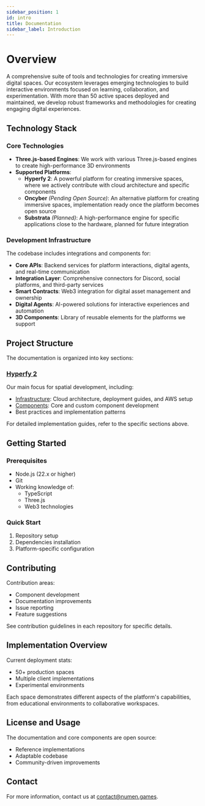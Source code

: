 ```yaml
---
sidebar_position: 1
id: intro
title: Documentation
sidebar_label: Introduction
---
```


# Overview

A comprehensive suite of tools and technologies for creating immersive digital spaces. Our ecosystem leverages emerging technologies to build interactive environments focused on learning, collaboration, and experimentation. With more than 50 active spaces deployed and maintained, we develop robust frameworks and methodologies for creating engaging digital experiences.

## Technology Stack

### Core Technologies

- **Three.js-based Engines**: We work with various Three.js-based engines to create high-performance 3D environments
- **Supported Platforms**:
  - **Hyperfy 2**: A powerful platform for creating immersive spaces, where we actively contribute with cloud architecture and specific components
  - **Oncyber** _(Pending Open Source)_: An alternative platform for creating immersive spaces, implementation ready once the platform becomes open source
  - **Substrata** _(Planned)_: A high-performance engine for specific applications close to the hardware, planned for future integration

### Development Infrastructure

The codebase includes integrations and components for:

- **Core APIs**: Backend services for platform interactions, digital agents, and real-time communication
- **Integration Layer**: Comprehensive connectors for Discord, social platforms, and third-party services
- **Smart Contracts**: Web3 integration for digital asset management and ownership
- **Digital Agents**: AI-powered solutions for interactive experiences and automation
- **3D Components**: Library of reusable elements for the platforms we support

## Project Structure

The documentation is organized into key sections:

### [Hyperfy 2](/docs/organization/technology/hyperfy-2/overview)
Our main focus for spatial development, including:
- [Infrastructure](/docs/organization/technology/hyperfy-2/infrastructure/overview): Cloud architecture, deployment guides, and AWS setup
- [Components](/docs/organization/technology/hyperfy-2/components/overview): Core and custom component development
- Best practices and implementation patterns

<!-- ### [ai16z](/docs/ai16z/overview)
Integration of AI capabilities:
- System architecture and design patterns
- Platform integrations with Discord, Hyperfy, and Oncyber
- Deployment strategies and best practices -->

For detailed implementation guides, refer to the specific sections above.

## Getting Started

### Prerequisites

- Node.js (22.x or higher)
- Git
- Working knowledge of:
  - TypeScript
  - Three.js
  - Web3 technologies

### Quick Start

1. Repository setup
2. Dependencies installation
3. Platform-specific configuration

## Contributing

Contribution areas:
- Component development
- Documentation improvements
- Issue reporting
- Feature suggestions

See contribution guidelines in each repository for specific details.

## Implementation Overview

Current deployment stats:
- 50+ production spaces
- Multiple client implementations
- Experimental environments

Each space demonstrates different aspects of the platform's capabilities, from educational environments to collaborative workspaces.

## License and Usage

The documentation and core components are open source:
- Reference implementations
- Adaptable codebase
- Community-driven improvements

## Contact

For more information, contact us at [contact@numen.games](mailto:contact@numen.games).
